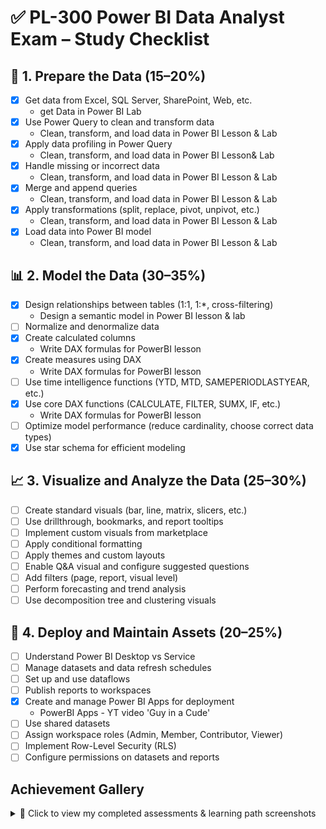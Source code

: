 # ✅ PL-300 Power BI Data Analyst Exam – Study Checklist

## 📁 1. Prepare the Data (15–20%)
- [X] Get data from Excel, SQL Server, SharePoint, Web, etc.  
    - get Data in Power BI Lab 
- [X] Use Power Query to clean and transform data  
    - Clean, transform, and load data in Power BI Lesson & Lab
- [X] Apply data profiling in Power Query  
    - Clean, transform, and load data in Power BI Lesson& Lab
- [X] Handle missing or incorrect data  
    - Clean, transform, and load data in Power BI Lesson & Lab
- [X] Merge and append queries  
    - Clean, transform, and load data in Power BI Lesson & Lab
- [X] Apply transformations (split, replace, pivot, unpivot, etc.)
    - Clean, transform, and load data in Power BI Lesson & Lab 
- [X] Load data into Power BI model  
    - Clean, transform, and load data in Power BI Lesson & Lab
## 📊 2. Model the Data (30–35%)
- [X] Design relationships between tables (1:1, 1:*, cross-filtering)  
    - Design a semantic model in Power BI lesson & lab
- [ ] Normalize and denormalize data  
- [X] Create calculated columns
    - Write DAX formulas for PowerBI lesson  
- [x] Create measures using DAX  
    - Write DAX formulas for PowerBI lesson
- [ ] Use time intelligence functions (YTD, MTD, SAMEPERIODLASTYEAR, etc.)  
- [X] Use core DAX functions (CALCULATE, FILTER, SUMX, IF, etc.)  
    - Write DAX formulas for PowerBI lesson
- [ ] Optimize model performance (reduce cardinality, choose correct data types)  
- [X] Use star schema for efficient modeling  

## 📈 3. Visualize and Analyze the Data (25–30%)
- [ ] Create standard visuals (bar, line, matrix, slicers, etc.)  
- [ ] Use drillthrough, bookmarks, and report tooltips  
- [ ] Implement custom visuals from marketplace  
- [ ] Apply conditional formatting  
- [ ] Apply themes and custom layouts  
- [ ] Enable Q&A visual and configure suggested questions  
- [ ] Add filters (page, report, visual level)  
- [ ] Perform forecasting and trend analysis  
- [ ] Use decomposition tree and clustering visuals  

## 🚀 4. Deploy and Maintain Assets (20–25%)
- [ ] Understand Power BI Desktop vs Service  
- [ ] Manage datasets and data refresh schedules  
- [ ] Set up and use dataflows  
- [ ] Publish reports to workspaces  
- [X] Create and manage Power BI Apps for deployment  
    - PowerBI Apps - YT video 'Guy in a Cude'
- [ ] Use shared datasets  
- [ ] Assign workspace roles (Admin, Member, Contributor, Viewer)  
- [ ] Implement Row-Level Security (RLS)  
- [ ] Configure permissions on datasets and reports 

## Achievement Gallery 

<details>
<summary>📸 Click to view my completed assessments & learning path screenshots</summary>

<br>

<div style="display: flex; flex-wrap: wrap; gap: 10px; justify-content: center;">

  <img src="image.png" alt="" width="200"/>  
  <img src="image-1.png" alt="" width="200"/>
  <img src="image-2.png" alt="Completed Assessment 2" width="200"/>
  <img src="image-3.png" alt="Learning Path 1" width="200"/>
    <!-- Add more as needed -->

</div>

</details>
